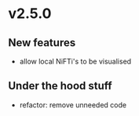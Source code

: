 # v2.5.0

## New features

- allow local NiFTi's to be visualised

## Under the hood stuff

- refactor: remove unneeded code

